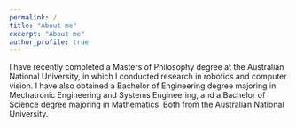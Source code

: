 ```yaml
---
permalink: /
title: "About me"
excerpt: "About me"
author_profile: true
---
```


<!-- I am a Masters candidate at the Australian National University and the <a href="https://www.roboticvision.org/">Australian Centre for Robotic Vision</a> under the supervision of <a href="https://cecs.anu.edu.au/people/robert-mahony">Rob Mahony</a>. -->
<!-- My research involves developing novel deep learning algorithms for applications in robotic vision. -->
<!-- A particular application I have focused on is object position and orientation (pose) estimation of crops for agricultural robotics. -->
<!-- The research areas I have worked in are Robotics, Computer Vision, and Robotic Vision. -->
<!-- I began my candidature in 2019 and expect to submit my thesis in February 2021. -->
<!-- 
Prior to this I spent a year working as Research Engineer, again with the Australian Centre for Robotic Vision.
In this role I assisted in the development of a robotic harvester for green asparagus crops.
I also assisted in research aimed at developing a novel simultaneous localisation and mapping (SLAM) algorithm. -->

I have recently completed a Masters of Philosophy degree at the Australian National University, in which I conducted research in robotics and computer vision.
I have also obtained a Bachelor of Engineering degree majoring in Mechatronic Engineering and Systems Engineering, and a Bachelor of Science degree majoring in Mathematics.
Both from the Australian National University.